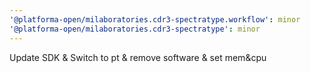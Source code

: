```yaml
---
'@platforma-open/milaboratories.cdr3-spectratype.workflow': minor
'@platforma-open/milaboratories.cdr3-spectratype': minor
---
```


Update SDK & Switch to pt & remove software & set mem&cpu
